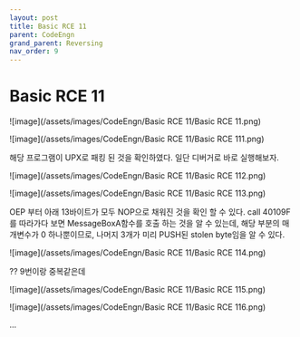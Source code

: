 ```yaml
---
layout: post
title: Basic RCE 11
parent: CodeEngn
grand_parent: Reversing
nav_order: 9
---
```


# Basic RCE 11

![image](/assets/images/CodeEngn/Basic RCE 11/Basic RCE 11.png)

![image](/assets/images/CodeEngn/Basic RCE 11/Basic RCE 111.png)

해당 프로그램이 UPX로 패킹 된 것을 확인하였다. 일단 디버거로 바로 실행해보자.

![image](/assets/images/CodeEngn/Basic RCE 11/Basic RCE 112.png)

![image](/assets/images/CodeEngn/Basic RCE 11/Basic RCE 113.png)

OEP 부터 아래 13바이트가 모두 NOP으로 채워진 것을 확인 할 수 있다.  call 40109F를 따라가다 보면 MessageBoxA함수를 호출 하는 것을 알 수 있는데, 해당 부분의 매개변수가 0 하나뿐이므로, 나머지 3개가 미리 PUSH된 stolen byte임을 알 수 있다.

![image](/assets/images/CodeEngn/Basic RCE 11/Basic RCE 114.png)

?? 9번이랑 중복같은데

![image](/assets/images/CodeEngn/Basic RCE 11/Basic RCE 115.png)

![image](/assets/images/CodeEngn/Basic RCE 11/Basic RCE 116.png)

...